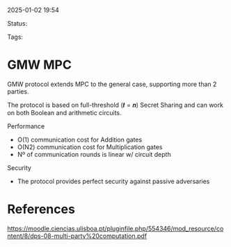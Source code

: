 2025-01-02 19:54

Status: 

Tags: 

# GMW MPC

GMW protocol extends MPC to the general case, supporting more than 2 parties.

The protocol is based on full-threshold (𝒕 = 𝒏) Secret Sharing and can work on both Boolean and arithmetic circuits.

Performance
- O(1) communication cost for Addition gates
- O(N2) communication cost for Multiplication gates
- Nº of communication rounds is linear w/ circuit depth

Security
- The protocol provides perfect security against passive adversaries

# References

https://moodle.ciencias.ulisboa.pt/pluginfile.php/554346/mod_resource/content/8/dps-08-multi-party%20computation.pdf
